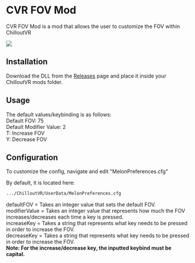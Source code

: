# CVR FOV Mod

CVR FOV Mod is a mod that allows the user to customize the FOV within ChilloutVR

![](https://cdn.discordapp.com/attachments/760350306528919565/1004899984455508008/2022-08-04_17-50-03.gif)

## Installation

Download the DLL from the [Releases](https://github.com/sebi12391/CVR-FOV-Mod/releases) page and place it inside your ChilloutVR mods folder.



## Usage

The default values/keybinding is as follows:\
Default FOV: 75\
Default Modifier Value: 2\
T: Increase FOV\
Y: Decrease FOV


## Configuration
To customize the config, navigate and edit "MelonPreferences.cfg"

By default, it is located here:
```bash
.../ChilloutVR/UserData/MelonPreferences.cfg
```
defaultFOV = Takes an integer value that sets the default FOV.\
modifierValue = Takes an integer value that represents how much the FOV increases/decreases each time a key is pressed.\
increaseKey = Takes a string that represents what key needs to be pressed in order to increase the FOV.\
decreaseKey = Takes a string that represents what key needs to be pressed in order to increase the FOV.\
**Note: For the increase/decrease key, the inputted keybind must be capital.**
